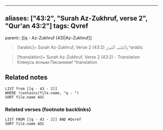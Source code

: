 
---
aliases: ["43:2", "Surah Az-Zukhruf, verse 2", "Qur'an 43:2"]
tags: Qvref
---

parent:: [[q - Az-Zukhruf (43)|Az-Zukhruf]]

> [!arabic]+ Surah Az-Zukhruf, Verse 2 (43:2)
> <span class="quran-arabic">وَٱلْكِتَـٰبِ ٱلْمُبِينِ</span>
^arabic

> [!translation]+ Surah Az-Zukhruf, Verse 2 (43:2) - Translation
> Клянусь ясным Писанием!
^translation



## Related notes
```dataview
LIST from [[q - 43 - 2]]
WHERE !contains(file.name, "q - ")
SORT file.name ASC
```

### Related verses (footnote backlinks)
```dataview
LIST FROM [[q - 43 - 2]] AND #Qvref
SORT file.name ASC
```

